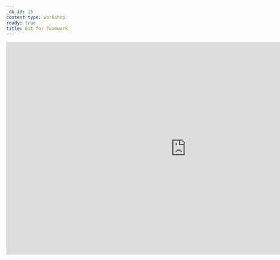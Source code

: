 ```yaml
---
_db_id: 15
content_type: workshop
ready: true
title: Git for Teamwork
---
```


<iframe src="https://drive.google.com/file/d/1oJOHmpm5f6UPE40qhQUdYtnkgB_c2cgG/preview" frameborder="0" width="960" height="569" allowfullscreen="true" mozallowfullscreen="true" webkitallowfullscreen="true" style="display:block; margin: 0 auto;"></iframe>